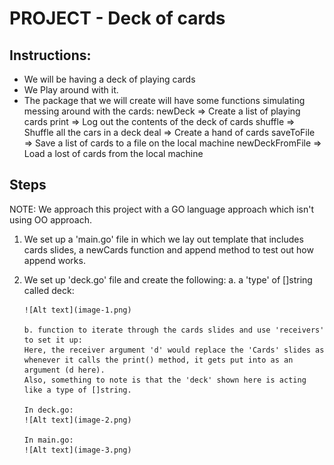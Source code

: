 # PROJECT - Deck of cards

## Instructions:

- We will be having a deck of playing cards
- We Play around with it.
- The package that we will create will have some functions simulating messing around with the cards:
       newDeck => Create a list of playing cards
       print => Log out the contents of the deck of cards
       shuffle => Shuffle all the cars in a deck
       deal => Create a hand of cards
       saveToFile => Save a list of cards to a file on the local machine
       newDeckFromFile => Load a lost of cards from the local machine

## Steps

NOTE: We approach this project with a GO language approach which isn't using OO approach.

1. We set up a 'main.go' file in which we lay out template that includes cards slides, a newCards function and append method to test out how append works.

2. We set up 'deck.go' file and create the following:
       a. a 'type' of []string called deck: 

       ![Alt text](image-1.png)

       b. function to iterate through the cards slides and use 'receivers' to set it up:
       Here, the receiver argument 'd' would replace the 'Cards' slides as whenever it calls the print() method, it gets put into as an argument (d here).
       Also, something to note is that the 'deck' shown here is acting like a type of []string.

       In deck.go:
       ![Alt text](image-2.png)

       In main.go:
       ![Alt text](image-3.png)


